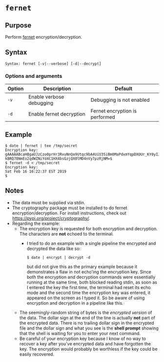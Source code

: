 # `fernet`

## Purpose
Perform [fernet](https://cryptography.io/en/latest/fernet) encryption/decryption.

## Syntax
```
Syntax: fernet [-v|--verbose] [-d|--decrypt]
```

### Options and arguments
| Option | Description | Default |
| ------ | ----------- | ------- |
|  `-v`  | Enable verbose debugging | Debugging is not enabled |
|  `-d`  | Enable fernet decryption | Fernet encryption is performed |

## Example

```
$ date | fernet | tee /tmp/secret
Encryption key: 
gAAAAABcaH8gaUJzCzoOprHr3RxuNnQo9Utqc9bA4UiU3SiBm0MaPdxmYqpDXOUr_KY0yIJ-kBRQ78NmEo2qdWZNiYd4C1HX4bsGzjQX0lMD4nVy7pzRjNM=$ 
$ fernet -d < /tmp/secret
Encryption key: 
Sat Feb 16 16:22:37 EST 2019
$ 
```

## Notes

- The data must be supplied via stdin.
- The cryptography package must be installed to do fernet encryption/decryption.  For install instructions, check out https://pypi.org/project/cryptography/.
- Regarding the example:
  - The encryption key is requested for both encryption and decryption.  The characters are **not** echoed to the terminal.
    - I tried to do an example with a single pipeline the encrypted and decrypted the data like so:

        ```
        $ date | encrypt | decrypt -d
        ```

      but did not give this as the primary example because it demonstrates a flaw in not echo'ing the encryption key. Since both the encryption and decryption commands were essentially running at the same time, both blocked reading stdin, as soon as I entered the key the first time, the terminal had reset its echo mode and the second time the encryption key was entered, it appeared on the screen as I typed it.  So be aware of using encryption and decryption in a pipeline like this.
  - The seemingly-random string of bytes is the _encrypted version_ of the data.  The dollar sign at the end of the line is actually **not** part of the encrypted data.  There is no trailing dollar sign in the encrypted file and the dollar sign and what you see is the **shell prompt** showing that the shell is waiting for you to enter your next command.
  - Be careful of your encryption key because I know of no way to recover a key after you've encrypted data and have forgotten the key.  The encryption would probably be worthless if the key could be easily recovered.

